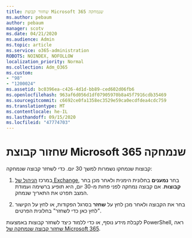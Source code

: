 ```yaml
---
title: שחזור קבוצת Microsoft 365 שנמחקה
ms.author: pebaum
author: pebaum
manager: scotv
ms.date: 04/21/2020
ms.audience: Admin
ms.topic: article
ms.service: o365-administration
ROBOTS: NOINDEX, NOFOLLOW
localization_priority: Normal
ms.collection: Adm_O365
ms.custom:
- "98"
- "1200024"
ms.assetid: bc0396ea-c426-4d1d-bb89-ced602d06fb6
ms.openlocfilehash: 963af6d056d1df07905970b8a45f7916cdb35469
ms.sourcegitcommit: c6692ce0fa1358ec3529e59ca0ecdfdea4cdc759
ms.translationtype: MT
ms.contentlocale: he-IL
ms.lasthandoff: 09/15/2020
ms.locfileid: "47774703"
---
```

# <a name="restore-a-deleted-microsoft-365-group"></a>שחזור קבוצת Microsoft 365 שנמחקה

קבוצות שנמחקו נשמרות למשך 30 יום. כדי לשחזר קבוצה שנמחקה:
  
1. במרכז [הניהול של Exchange](https://outlook.office365.com/ecp/), בחר **נמענים** בחלונית הימנית ולאחר מכן בחר **קבוצות**. אם קבוצה נמחקה לפני פחות מ-30 יום, היא תופיע ברשימה ועמודת המצב תפרט את התאריך שנמחק.

2. בחר את הקבוצה ולאחר מכן לחץ על **שחזר** בסרגל הפקודות, או לחץ על הקישור "לחץ כאן כדי לשחזר" בחלונית הפרטים.

לקבלת מידע נוסף, או כדי ללמוד כיצד לשחזר קבוצות באמצעות PowerShell, ראה [שחזור קבוצה שנמחקה של Microsoft 365](https://go.microsoft.com/fwlink/?linkid=867802).
  